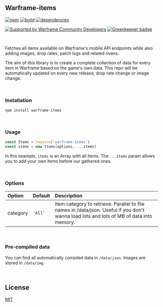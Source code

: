 ## Warframe-items
[![npm](https://img.shields.io/npm/v/warframe-items.svg)](https://npmjs.org/warframe-items)
[![build](https://ci.nexus-stats.com/api/badges/WFCD/warframe-items/status.svg)](https://ci.nexus-stats.com/WFCD/warframe-items)
[![dependencies](https://david-dm.org/nexus-devs/warframe-items.svg)](https://david-dm.org/nexus-devs/warframe-items)

[![Supported by Warframe Community Developers](https://warframestat.us/wfcd.png)](https://github.com/WFCD "Supported by Warframe Community Developers") [![Greenkeeper badge](https://badges.greenkeeper.io/WFCD/warframe-items.svg)](https://greenkeeper.io/)

<br>

Fetches all items available on Warframe's mobile API endpoints while also
adding images, drop rates, patch logs and related rivens.

The aim of this library is to create a complete collection of data for every
item in Warframe based on the game's own data. This repo will be automatically
updated on every new release, drop rate change or image change.

<br>

### Installation
```
npm install warframe-items
```

<br>

### Usage
```js
const Items = require('warframe-items')
const items = new Items(options, ...items)
```
In this example, `items` is an Array with all items. The `...items` param
allows you to add your own items before our gathered ones.

<br>

### Options
| Option        | Default       | Description   |
|:------------- |:------------- |:------------- |
| category | `'All'` | Item category to retrieve. Parallel to file names in /data/json. Useful if you don't wanna load lots and lots of MB of data into memory.

<br>

### Pre-compiled data
You can find all automatically compiled data in `/data/json`. Images are stored
in `/data/img`.

<br>

## License
[MIT](/LICENSE)
